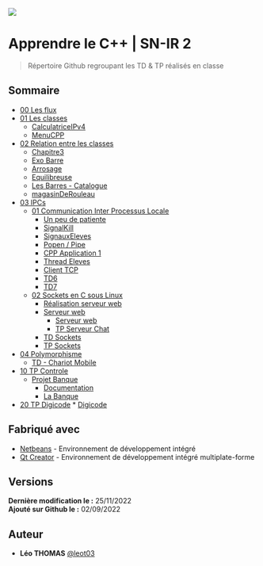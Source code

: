 ![](https://cdn.discordapp.com/attachments/400019430479888394/1017780680798777385/logotouchard.png)

# Apprendre le C++ | SN-IR 2 
> Répertoire Github regroupant les TD & TP réalisés en classe

## Sommaire
* [00 Les flux](https://github.com/leot03/Apprendre_cpp_snir2/tree/main/00_Les_flux)
* [01 Les classes](https://github.com/leot03/Apprendre_cpp_snir2/tree/main/01_Les_classes)
    * [CalculatriceIPv4](https://github.com/leot03/Apprendre_cpp_snir2/tree/main/01_Les_classes/CalaculatriceIPv4)
    * [MenuCPP](https://github.com/leot03/Apprendre_cpp_snir2/tree/main/01_Les_classes/MenuCPP)
* [02 Relation entre les classes](https://github.com/leot03/Apprendre_cpp_snir2/tree/main/02_Relation_entre_les_classes)
    * [Chapitre3](https://github.com/leot03/Apprendre_cpp_snir2/tree/main/02_Relation_entre_les_classes/Chapitre3)
    * [Exo Barre](https://github.com/leot03/Apprendre_cpp_snir2/tree/main/02_Relation_entre_les_classes/ExoBarre)
    * [Arrosage](https://github.com/leot03/Apprendre_cpp_snir2/tree/main/02_Relation_entre_les_classes/Arrosage)
    * [Equilibreuse](https://github.com/leot03/Apprendre_cpp_snir2/tree/main/02_Relation_entre_les_classes/Equilibreuse)
    * [Les Barres - Catalogue](https://github.com/leot03/Apprendre_cpp_snir2/tree/main/02_Relation_entre_les_classes/LesBarres)
    * [magasinDeRouleau](https://github.com/leot03/Apprendre_cpp_snir2/tree/main/02_Relation_entre_les_classes/magasinDeRouleau)
* [03 IPCs](https://github.com/leot03/Apprendre_cpp_snir2/tree/main/03_IPCs)
    * [01 Communication Inter Processus Locale](https://github.com/leot03/Apprendre_cpp_snir2/tree/main/03_IPCs/01_Communication_Inter_Processus_Locale)
        * [Un peu de patiente](https://github.com/leot03/Apprendre_cpp_snir2/tree/main/03_IPCs/01_Communication_Inter_Processus_Locale/unPeuDePatiente)
        * [SignalKill](https://github.com/leot03/Apprendre_cpp_snir2/tree/main/03_IPCs/01_Communication_Inter_Processus_Locale/SignalKill)
        * [SignauxEleves](https://github.com/leot03/Apprendre_cpp_snir2/tree/main/03_IPCs/01_Communication_Inter_Processus_Locale/SignauxEleves)
        * [Popen / Pipe](https://github.com/leot03/Apprendre_cpp_snir2/tree/main/03_IPCs/01_Communication_Inter_Processus_Locale/PopenPipe)
        * [CPP Application 1](https://github.com/leot03/Apprendre_cpp_snir2/tree/main/03_IPCs/01_Communication_Inter_Processus_Locale/CppApplication_1)
        * [Thread Eleves](https://github.com/leot03/Apprendre_cpp_snir2/tree/main/03_IPCs/01_Communication_Inter_Processus_Locale/ThreadEleves)
        * [Client TCP](https://github.com/leot03/Apprendre_cpp_snir2/tree/main/03_IPCs/01_Communication_Inter_Processus_Locale/clientTCP)
        * [TD6](https://github.com/leot03/Apprendre_cpp_snir2/tree/main/03_IPCs/01_Communication_Inter_Processus_Locale/td6)
        * [TD7](https://github.com/leot03/Apprendre_cpp_snir2/tree/main/03_IPCs/01_Communication_Inter_Processus_Locale/td7)
    * [02 Sockets en C sous Linux](https://github.com/leot03/Apprendre_cpp_snir2/tree/main/03_IPCs/02_Sockets_en_C_sous_Linux)
        * [Réalisation serveur web](https://github.com/leot03/Apprendre_cpp_snir2/tree/main/03_IPCs/02_Sockets_en_C_sous_Linux/RealisationServeurWeb)
        * [Serveur web](https://github.com/leot03/Apprendre_cpp_snir2/tree/main/03_IPCs/02_Sockets_en_C_sous_Linux/Serveur_Web)
            * [Serveur web](https://github.com/leot03/Apprendre_cpp_snir2/tree/main/03_IPCs/02_Sockets_en_C_sous_Linux/Serveur_Web/Serveur_Web)
            * [TP Serveur Chat](https://github.com/leot03/Apprendre_cpp_snir2/tree/main/03_IPCs/02_Sockets_en_C_sous_Linux/Serveur_Web/Tp_Serveur_Chat)
        * [TD Sockets](https://github.com/leot03/Apprendre_cpp_snir2/tree/main/03_IPCs/02_Sockets_en_C_sous_Linux/TDSockets)
        * [TP Sockets](https://github.com/leot03/Apprendre_cpp_snir2/tree/main/03_IPCs/02_Sockets_en_C_sous_Linux/TpSockets)
* [04 Polymorphisme](https://github.com/leot03/Apprendre_cpp_snir2/tree/main/04_Polymorphisme)
    * [TD - Chariot Mobile](https://github.com/leot03/Apprendre_cpp_snir2/tree/main/04_Polymorphisme/TDChariotMobile)
* [10 TP Controle](https://github.com/leot03/Apprendre_cpp_snir2/tree/main/10_TpControle)
    * [Projet Banque](https://github.com/leot03/Apprendre_cpp_snir2/tree/main/10_TpControle/Projet_Banque)
        * [Documentation](https://github.com/leot03/Apprendre_cpp_snir2/tree/main/10_TpControle/Projet_Banque/Documentation)
        * [La Banque](https://github.com/leot03/Apprendre_cpp_snir2/tree/main/10_TpControle/Projet_Banque/LaBanque)
* [20 TP Digicode](https://github.com/leot03/Apprendre_cpp_snir2/tree/main/20_Projet_Digicode)
        * [Digicode](https://github.com/leot03/Apprendre_cpp_snir2/tree/main/20_Projet_Digicode/digicode)

## Fabriqué avec
* [Netbeans](https://netbeans.apache.org/) - Environnement de développement intégré
* [Qt Creator](https://www.qt.io/) - Environnement de développement intégré multiplate-forme

## Versions
**Dernière modification le :** 25/11/2022<br>
**Ajouté sur Github le :** 02/09/2022

## Auteur
* **Léo THOMAS** [@leot03](https://github.com/leot03)
